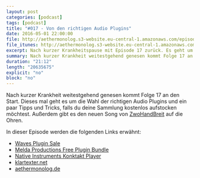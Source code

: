 ```yaml
---
layout: post
categories: [podcast]
tags: [podcast]
title: "#017 - Von den richtigen Audio Plugins"
date: 2016-05-01 22:00:00
file: http://aethermonolog.s3-website.eu-central-1.amazonaws.com/episodes/aethermonolog-017.mp3
file_itunes: http://aethermonolog.s3-website.eu-central-1.amazonaws.com/episserodes/aethermonolog-017.m4a
excerpt: Nach kurzer Krankheitspause mit Episode 17 zurück. Es geht um die Wahl der richtigen Audio Plugins und woran man die "guten" erkennt.
summary: Nach kurzer Krankheit weitestgehend genesen kommt Folge 17 an den Start. Dieses mal geht es um die Wahl der richtigen Audio Plugins und ein paar Tipps und Tricks, falls du deine Sammlung kostenlos aufstocken möchtest. Außerdem gibt es den neuen Song von <a href="http://www.zwohandbreit.de">ZwoHandBreit</a> auf die Ohren. Die Links zur Sendung sind diesmal <a href="http://refer.waves.com/1xdZ">Waves Audio Plugins</a>, <a href="https://www.meldaproduction.com/MFreeEffectsBundle">Melda Production Free Plugin Bundle</a>, <a href="http://www.native-instruments.com/de/products/komplete/samplers/kontakt-5-player/">NI Kontakt Player (Free)</a> und <a href="http://klartexter.net">klartexter.net</a>. Für Kommentare und mehr Infos besuche <a href="http://aethermonolog.de">aethermonolog.de</a>
duration: "21:12"
length: "20635675"
explicit: "no"
block: "no"
---
```


Nach kurzer Krankheit weitestgehend genesen kommt Folge 17 an den Start. Dieses mal geht es um die Wahl der richtigen Audio Plugins und ein paar Tipps und Tricks, falls du deine Sammlung kostenlos aufstocken möchtest. Außerdem gibt es den neuen Song von [ZwoHandBreit](http://www.zwohandbreit.de) auf die Ohren.

In dieser Episode werden die folgenden Links erwähnt:

* [Waves Plugin Sale](http://refer.waves.com/1xdZ)
* [Melda Productions Free Plugin Bundle](https://www.meldaproduction.com/MFreeEffectsBundle)
* [Native Instruments Konktakt Player](http://www.native-instruments.com/de/products/komplete/samplers/kontakt-5-player/)
* [klartexter.net](http://klartexter.net)
* [aethermonolog.de](http://aethermonolog.de)

